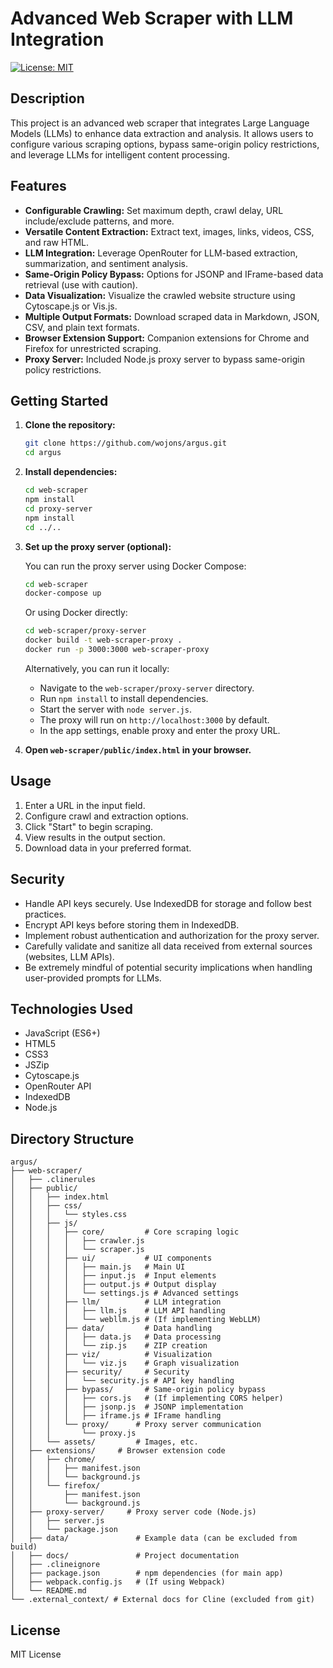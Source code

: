 # Advanced Web Scraper with LLM Integration

[![License: MIT](https://img.shields.io/badge/License-MIT-yellow.svg)](https://opensource.org/licenses/MIT)

## Description

This project is an advanced web scraper that integrates Large Language Models (LLMs) to enhance data extraction and analysis. It allows users to configure various scraping options, bypass same-origin policy restrictions, and leverage LLMs for intelligent content processing.

## Features

*   **Configurable Crawling:** Set maximum depth, crawl delay, URL include/exclude patterns, and more.
*   **Versatile Content Extraction:** Extract text, images, links, videos, CSS, and raw HTML.
*   **LLM Integration:** Leverage OpenRouter for LLM-based extraction, summarization, and sentiment analysis.
*   **Same-Origin Policy Bypass:** Options for JSONP and IFrame-based data retrieval (use with caution).
*   **Data Visualization:** Visualize the crawled website structure using Cytoscape.js or Vis.js.
*   **Multiple Output Formats:** Download scraped data in Markdown, JSON, CSV, and plain text formats.
*   **Browser Extension Support:** Companion extensions for Chrome and Firefox for unrestricted scraping.
*   **Proxy Server:** Included Node.js proxy server to bypass same-origin policy restrictions.

## Getting Started

1.  **Clone the repository:**

    ```bash
    git clone https://github.com/wojons/argus.git
    cd argus
    ```
2.  **Install dependencies:**

    ```bash
    cd web-scraper
    npm install
    cd proxy-server
    npm install
    cd ../..
    ```
3.  **Set up the proxy server (optional):**

    You can run the proxy server using Docker Compose:

    ```bash
    cd web-scraper
    docker-compose up
    ```

    Or using Docker directly:

    ```bash
    cd web-scraper/proxy-server
    docker build -t web-scraper-proxy .
    docker run -p 3000:3000 web-scraper-proxy
    ```

    Alternatively, you can run it locally:

    *   Navigate to the `web-scraper/proxy-server` directory.
    *   Run `npm install` to install dependencies.
    *   Start the server with `node server.js`.
    *   The proxy will run on `http://localhost:3000` by default.
    *   In the app settings, enable proxy and enter the proxy URL.
4.  **Open `web-scraper/public/index.html` in your browser.**

## Usage

1.  Enter a URL in the input field.
2.  Configure crawl and extraction options.
3.  Click "Start" to begin scraping.
4.  View results in the output section.
5.  Download data in your preferred format.

## Security

*   Handle API keys securely. Use IndexedDB for storage and follow best practices.
*   Encrypt API keys before storing them in IndexedDB.
*   Implement robust authentication and authorization for the proxy server.
*   Carefully validate and sanitize all data received from external sources (websites, LLM APIs).
*   Be extremely mindful of potential security implications when handling user-provided prompts for LLMs.

## Technologies Used

*   JavaScript (ES6+)
*   HTML5
*   CSS3
*   JSZip
*   Cytoscape.js
*   OpenRouter API
*   IndexedDB
*   Node.js

## Directory Structure

```
argus/
├── web-scraper/
│   ├── .clinerules
│   ├── public/
│   │   ├── index.html
│   │   ├── css/
│   │   │   └── styles.css
│   │   ├── js/
│   │   │   ├── core/         # Core scraping logic
│   │   │   │   ├── crawler.js
│   │   │   │   └── scraper.js
│   │   │   ├── ui/           # UI components
│   │   │   │   ├── main.js   # Main UI
│   │   │   │   ├── input.js  # Input elements
│   │   │   │   ├── output.js # Output display
│   │   │   │   └── settings.js # Advanced settings
│   │   │   ├── llm/          # LLM integration
│   │   │   │   ├── llm.js    # LLM API handling
│   │   │   │   └── webllm.js # (If implementing WebLLM)
│   │   │   ├── data/         # Data handling
│   │   │   │   ├── data.js   # Data processing
│   │   │   │   └── zip.js    # ZIP creation
│   │   │   ├── viz/          # Visualization
│   │   │   │   └── viz.js    # Graph visualization
│   │   │   ├── security/     # Security
│   │   │   │   └── security.js # API key handling
│   │   │   ├── bypass/       # Same-origin policy bypass
│   │   │   │   ├── cors.js   # (If implementing CORS helper)
│   │   │   │   ├── jsonp.js  # JSONP implementation
│   │   │   │   ├── iframe.js # IFrame handling
│   │   │   └── proxy/      # Proxy server communication
│   │   │       └── proxy.js
│   │   └── assets/         # Images, etc.
│   ├── extensions/     # Browser extension code
│   │   ├── chrome/
│   │   │   ├── manifest.json
│   │   │   └── background.js
│   │   └── firefox/
│   │       ├── manifest.json
│   │       └── background.js
│   ├── proxy-server/     # Proxy server code (Node.js)
│   │   ├── server.js
│   │   └── package.json
│   ├── data/               # Example data (can be excluded from build)
│   ├── docs/               # Project documentation
│   ├── .clineignore
│   ├── package.json        # npm dependencies (for main app)
│   ├── webpack.config.js   # (If using Webpack)
│   └── README.md
└── .external_context/ # External docs for Cline (excluded from git)
```

## License

MIT License
